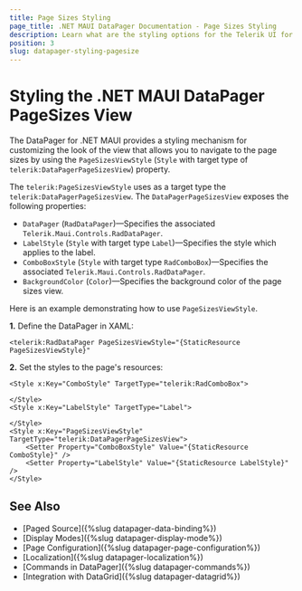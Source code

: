 ```yaml
---
title: Page Sizes Styling
page_title: .NET MAUI DataPager Documentation - Page Sizes Styling
description: Learn what are the styling options for the Telerik UI for .NET MAUI DataPager PageSizes view.
position: 3
slug: datapager-styling-pagesize
---
```


# Styling the .NET MAUI DataPager PageSizes View

The DataPager for .NET MAUI provides a styling mechanism for customizing the look of the view that allows you to navigate to the page sizes by using the `PageSizesViewStyle` (`Style` with target type of `telerik:DataPagerPageSizesView`) property.

The `telerik:PageSizesViewStyle` uses as a target type the `telerik:DataPagerPageSizesView`. The `DataPagerPageSizesView` exposes the following properties:

* `DataPager` (`RadDataPager`)&mdash;Specifies the associated `Telerik.Maui.Controls.RadDataPager`.
* `LabelStyle` (`Style` with target type `Label`)&mdash;Specifies the style which applies to the label.
* `ComboBoxStyle` (`Style` with target type `RadComboBox`)&mdash;Specifies the associated `Telerik.Maui.Controls.RadDataPager`.
* `BackgroundColor` (`Color`)&mdash;Specifies the background color of the page sizes view.

Here is an example demonstrating how to use `PageSizesViewStyle`.

**1.** Define the DataPager in XAML:

```XAML
<telerik:RadDataPager PageSizesViewStyle="{StaticResource PageSizesViewStyle}"
```

**2.** Set the styles to the page's resources:

```XAML
<Style x:Key="ComboStyle" TargetType="telerik:RadComboBox">

</Style>
<Style x:Key="LabelStyle" TargetType="Label">

</Style>
<Style x:Key="PageSizesViewStyle" TargetType="telerik:DataPagerPageSizesView">
    <Setter Property="ComboBoxStyle" Value="{StaticResource ComboStyle}" />
    <Setter Property="LabelStyle" Value="{StaticResource LabelStyle}" />
</Style>
```

## See Also

- [Paged Source]({%slug datapager-data-binding%})
- [Display Modes]({%slug datapager-display-mode%})
- [Page Configuration]({%slug datapager-page-configuration%})
- [Localization]({%slug datapager-localization%})
- [Commands in DataPager]({%slug datapager-commands%})
- [Integration with DataGrid]({%slug datapager-datagrid%})